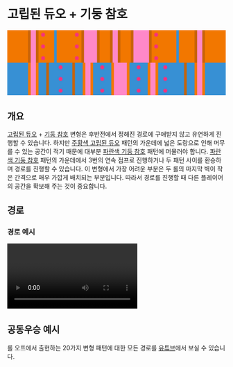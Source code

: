# 고립된 듀오 + 기둥 참호

![Isolated Duo + Pillar Trench](../images/variations/isolated-duo-pillar-trench.jpg)

## 개요

[고립된 듀오](../rolls/isolated-duo.md#주황색-롤) + [기둥 참호](../rolls/pillar-trench.md#파란색-롤) 변형은 후반전에서 정해진 경로에 구애받지 않고 유연하게 진행할 수 있습니다. 하지만 [주황색 고립된 듀오](../rolls/isolated-duo.md#주황색-롤) 패턴의 가운데에 넓은 도랑으로 인해 머무를 수 있는 공간이 적기 때문에 대부분 [파란색 기둥 참호](../rolls/pillar-trench.md#파란색-롤) 패턴에 머물러야 합니다. [파란색 기둥 참호](../rolls/pillar-trench.md#파란색-롤) 패턴의 가운데에서 3번의 연속 점프로 진행하거나 두 패턴 사이를 환승하며 경로를 진행할 수 있습니다. 이 변형에서 가장 어려운 부분은 두 롤의 마지막 벽이 작은 간격으로 매우 가깝게 배치되는 부분입니다. 따라서 경로를 진행할 때 다른 플레이어의 공간을 확보해 주는 것이 중요합니다.

## 경로

### 경로 예시

<video controls>
  <source src="../../images/variations/isolated-duo-pillar-trench-standard-path.mp4" type="video/mp4">
</video>

## 공동우승 예시

롤 오프에서 출현하는 20가지 변형 패턴에 대한 모든 경로를 [유튜브](https://www.youtube.com/playlist?list=PLG_QNSp9ZgJLWYSNl4vY26VJCZeOQHO1F)에서 보실 수 있습니다.

